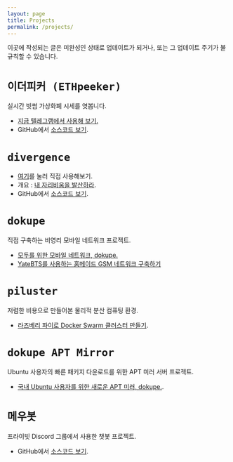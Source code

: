 ```yaml
---
layout: page
title: Projects
permalink: /projects/
---
```

이곳에 작성되는 글은 미완성인 상태로 업데이트가 되거나, 또는 그 업데이트 주기가 불규칙할 수 있습니다.

`이더피커 (ETHpeeker)`
========================
실시간 빗썸 가상화폐 시세를 엿봅니다.
- [지금 텔레그램에서 사용해 보기.](https://telegram.me/ethpeeker_bot)
- GitHub에서 [소스코드 보기](https://github.com/kycfeel/ETHpeeker).

`divergence`
========================
- [여기](https://kycfeel.github.io/divergence)를 눌러 직접 사용해보기.
- 개요 : [내 자리비움을 발산하라](https://kycfeel.github.io/2017/05/24/내-자리비움을-발산하라).
- GitHub에서 [소스코드 보기](https://github.com/kycfeel/divergence).

`dokupe`
========================
직접 구축하는 비영리 모바일 네트워크 프로젝트.
- [모두를 위한 모바일 네트워크, dokupe.](https://kycfeel.github.io/2017/11/08/모두를-위한-모바일-네트워크-dokupe)
- [YateBTS를 사용하는 홈메이드 GSM 네트워크 구축하기](https://kycfeel.github.io/2017/12/02/YateBTS를-사용하는-홈메이드-GSM-네트워크-구축하기)

`piluster`
========================
저렴한 비용으로 만들어본 물리적 분산 컴퓨팅 환경.
- [라즈베리 파이로 Docker Swarm 클러스터 만들기](./_posts/2017-08-24-라즈베리-파이로-Docker-Swarm-클러스터-만들기.md).

`dokupe APT Mirror`
========================
Ubuntu 사용자의 빠른 패키지 다운로드를 위한 APT 미러 서버 프로젝트.
- [국내 Ubuntu 사용자를 위한 새로운 APT 미러, dokupe.](https://kycfeel.github.io/2019/07/22/Docker%EB%A1%9C-%EC%89%BD%EA%B2%8C-%EC%98%AC%EB%A6%AC%EB%8A%94-%EB%82%98%EB%A7%8C%EC%9D%98-APT-%EB%AF%B8%EB%9F%AC-%EC%84%9C%EB%B2%84/).


`메우봇`
========================
프라이빗 Discord 그룹에서 사용한 챗봇 프로젝트.
- GitHub에서 [소스코드 보기](https://github.com/kycfeel/meumeu-bot).
